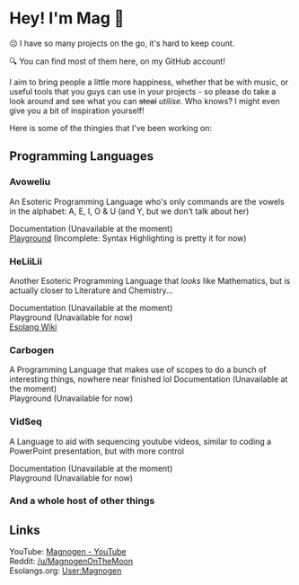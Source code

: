 # Hey! I'm Mag 👋

😔 I have so many projects on the go, it's hard to keep count.

🔍 You can find most of them here, on my GitHub account!

I aim to bring people a little more happiness, whether that be with music, or useful tools that you guys can use in your projects - so please do take a look around and see what you can <s>steal</s> <i>utilise.</i> Who knows? I might even give you a bit of inspiration yourself!

Here is some of the thingies that I've been working on:

## Programming Languages

### Avoweliu

An Esoteric Programming Language who's only commands are the vowels in the alphabet: A, E, I, O & U (and Y, but we don't talk about her)

<a>Documentation</a> (Unavailable at the moment)<br>
<a href="https://ide.magnogen.net/avoweliu/">Playground</a> (Incomplete: Syntax Highlighting is pretty it for now)

### HeLiiLii

Another Esoteric Programming Language that <i>looks</i> like Mathematics, but is actually closer to Literature and Chemistry...

<a>Documentation</a> (Unavailable at the moment)<br>
<a>Playground</a> (Unavailable for now)<br>
<a href="https://esolangs.org/wiki/HeLiiLii">Esolang Wiki</a>

### Carbogen

A Programming Language that makes use of scopes to do a bunch of interesting things, nowhere near finished lol
<a>Documentation</a> (Unavailable at the moment)<br>
<a>Playground</a> (Unavailable for now)

### VidSeq

A Language to aid with sequencing youtube videos, similar to coding a PowerPoint presentation, but with more control

<a>Documentation</a> (Unavailable at the moment)<br>
<a>Playground</a> (Unavailable for now)

### And a whole host of other things

## Links

YouTube: <a href="https://www.youtube.com/channel/UCosxKKKPJk4aZlwF_EFe2pw">Magnogen - YouTube</a><br>
Reddit: <a href="https://www.reddit.com/user/MagnogenOnTheMoon">/u/MagnogenOnTheMoon</a><br>
Esolangs.org: <a href="https://esolangs.org/wiki/User:Magnogen">User:Magnogen</a>
